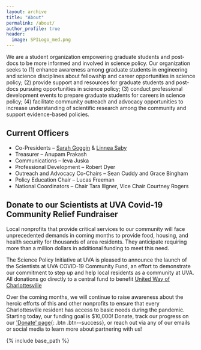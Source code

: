 ```yaml
---
layout: archive
title: "About"
permalink: /about/
author_profile: true
header:
  image: SPILogo_med.png
---
```



We are a student organization empowering graduate students and post-docs to be more informed and involved in science policy. Our organization seeks to (1) enhance awareness among graduate students in engineering and science disciplines about fellowship and career opportunities in science policy; (2) provide support and resources for graduate students and post-docs pursuing opportunities in science policy; (3) conduct professional development events to prepare graduate students for careers in science policy; (4) facilitate community outreach and advocacy opportunities to increase understanding of scientific research among the community and support evidence-based policies. 


## Current Officers
 * Co-Presidents – [Sarah Goggin](sg4dm@virginia.edu) & [Linnea Saby](ls3en@virginia.edu)
 * Treasurer – Anupam Prakash
 * Communications – Ieva Juska
 * Professional Development – Robert Dyer
 * Outreach and Advocacy Co-Chairs – Sean Cuddy  and Grace Bingham
 * Policy Education Chair – Lucas Freeman
 * National Coordinators – Chair Tara Illgner, Vice Chair Courtney Rogers

## Donate to our Scientists at UVA Covid-19 Community Relief Fundraiser
Local nonprofits that provide critical services to our community will face unprecedented demands in coming months to provide food, housing, and health security for thousands of area residents. They anticipate requiring more than a million dollars in additional funding to meet this need.
  
The Science Policy Initiative at UVA is pleased to announce the launch of the Scientists at UVA COVID-19 Community Fund, an effort to demonstrate our commitment to step up and help local residents as a community at UVA.
All donations go directly to a central fund to benefit [United Way of Charlottesville](https://www.unitedway.org/local/united-states/virginia/united-way-thomas-jefferson-area)

Over the coming months, we will continue to raise awareness about the heroic efforts of this and other nonprofits to ensure that every Charlottesville resident has access to basic needs during the pandemic.
Starting today, our funding goal is $10,000! Donate, track our progress on our ['Donate' page](donate/){: .btn .btn--success}, or reach out via any of our emails or social media to learn more about partnering with us! 


{% include base_path %}
